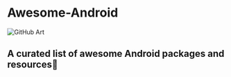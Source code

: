 # Awesome-Android

![GitHub Art](https://user-images.githubusercontent.com/67560900/141245003-35af6e55-f138-411d-b15d-e9b615ccdc8a.png)

## A curated list of awesome Android packages and resources🚀
